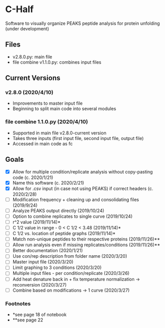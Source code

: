 # C-Half
Software to visually organize PEAKS peptide analysis for protein unfolding (under development)

## Files
- v2.8.0.py: main file
- file combine v1.1.0.py: combines input files

## Current Versions
### v2.8.0 (2020/4/10)
- Improvements to master input file
- Beginning to split main code into several modules

### file combine 1.1.0.py (2020/4/10)
- Supported in main file v2.8.0-current version
- Takes three inputs (first input file, second input file, output file)
- Accessed in main code as fc

## Goals
- [x] Allow for multiple condition/replicate analysis without copy-pasting code (c. 2020/1/21)
- [x] Name this software (c. 2020/2/21)
- [x] Allow for .csv input (in case not using PEAKS) if correct headers (c. 2020/2/28)
- [ ] Modification frequency + cleaning up and consolidating files (2019/9/24)
- [ ] Analyze PEAKS output directly (2019/10/24)
- [ ] Option to combine replicates to single curve (2019/10/24)
- [ ] r^2 value (2019/11/14)*
- [ ] C 1/2 value in range - 0 <  C 1/2 < 3.48 (2019/11/14)*
- [ ] C 1/2 vs. location of peptide graphs (2019/11/14)*
- [ ] Match non-unique peptides to their respective proteins (2019/11/26)**
- [ ] Allow run analysis even if missing replicates/conditions (2019/11/26)**
- [ ] Better documentation (2020/1/21)
- [ ] Use con/rep description from folder name (2020/3/20)
- [ ] Master input file (2020/3/20)
- [ ] Limit graphing to 3 conditions (2020/3/20)
- [ ] Multiple input files - per condition/replicate (2020/3/26)
- [ ] Add heat denature back in + fix temperature normalization -> reconversion (2020/3/27)
- [ ] Combine based on modifications -> 1 curve (2020/3/27)

### Footnotes
- *see page 18 of notebook
- **see page 22
